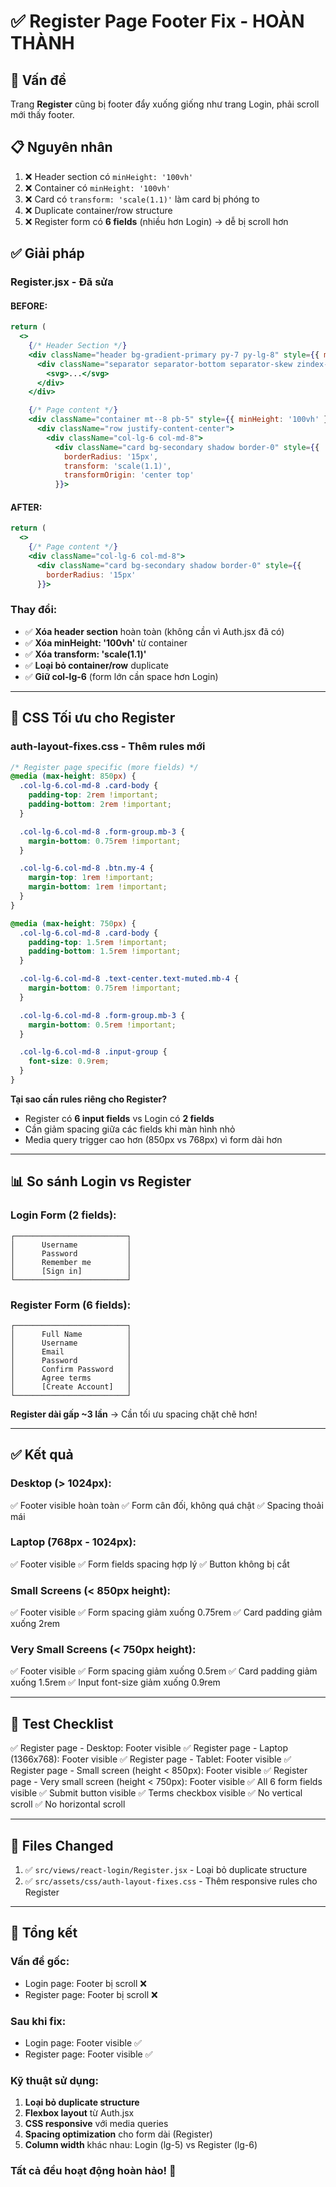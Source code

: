 # ✅ Register Page Footer Fix - HOÀN THÀNH

## 🎯 Vấn đề

Trang **Register** cũng bị footer đẩy xuống giống như trang Login, phải scroll mới thấy footer.

## 📋 Nguyên nhân

1. ❌ Header section có `minHeight: '100vh'`
2. ❌ Container có `minHeight: '100vh'`
3. ❌ Card có `transform: 'scale(1.1)'` làm card bị phóng to
4. ❌ Duplicate container/row structure
5. ❌ Register form có **6 fields** (nhiều hơn Login) → dễ bị scroll hơn

## ✅ Giải pháp

### **Register.jsx - Đã sửa**

#### **BEFORE:**

```jsx
return (
  <>
    {/* Header Section */}
    <div className="header bg-gradient-primary py-7 py-lg-8" style={{ minHeight: '100vh' }}>
      <div className="separator separator-bottom separator-skew zindex-100">
        <svg>...</svg>
      </div>
    </div>

    {/* Page content */}
    <div className="container mt--8 pb-5" style={{ minHeight: '100vh' }}>
      <div className="row justify-content-center">
        <div className="col-lg-6 col-md-8">
          <div className="card bg-secondary shadow border-0" style={{
            borderRadius: '15px',
            transform: 'scale(1.1)',
            transformOrigin: 'center top'
          }}>
```

#### **AFTER:**

```jsx
return (
  <>
    {/* Page content */}
    <div className="col-lg-6 col-md-8">
      <div className="card bg-secondary shadow border-0" style={{
        borderRadius: '15px'
      }}>
```

### **Thay đổi:**

- ✅ **Xóa header section** hoàn toàn (không cần vì Auth.jsx đã có)
- ✅ **Xóa minHeight: '100vh'** từ container
- ✅ **Xóa transform: 'scale(1.1)'**
- ✅ **Loại bỏ container/row** duplicate
- ✅ **Giữ col-lg-6** (form lớn cần space hơn Login)

---

## 🎨 CSS Tối ưu cho Register

### **auth-layout-fixes.css - Thêm rules mới**

```css
/* Register page specific (more fields) */
@media (max-height: 850px) {
  .col-lg-6.col-md-8 .card-body {
    padding-top: 2rem !important;
    padding-bottom: 2rem !important;
  }

  .col-lg-6.col-md-8 .form-group.mb-3 {
    margin-bottom: 0.75rem !important;
  }

  .col-lg-6.col-md-8 .btn.my-4 {
    margin-top: 1rem !important;
    margin-bottom: 1rem !important;
  }
}

@media (max-height: 750px) {
  .col-lg-6.col-md-8 .card-body {
    padding-top: 1.5rem !important;
    padding-bottom: 1.5rem !important;
  }

  .col-lg-6.col-md-8 .text-center.text-muted.mb-4 {
    margin-bottom: 0.75rem !important;
  }

  .col-lg-6.col-md-8 .form-group.mb-3 {
    margin-bottom: 0.5rem !important;
  }

  .col-lg-6.col-md-8 .input-group {
    font-size: 0.9rem;
  }
}
```

**Tại sao cần rules riêng cho Register?**

- Register có **6 input fields** vs Login có **2 fields**
- Cần giảm spacing giữa các fields khi màn hình nhỏ
- Media query trigger cao hơn (850px vs 768px) vì form dài hơn

---

## 📊 So sánh Login vs Register

### **Login Form (2 fields):**

```
┌─────────────────────────┐
│      Username           │
│      Password           │
│      Remember me        │
│      [Sign in]          │
└─────────────────────────┘
```

### **Register Form (6 fields):**

```
┌─────────────────────────┐
│      Full Name          │
│      Username           │
│      Email              │
│      Password           │
│      Confirm Password   │
│      Agree terms        │
│      [Create Account]   │
└─────────────────────────┘
```

**Register dài gấp ~3 lần** → Cần tối ưu spacing chặt chẽ hơn!

---

## ✅ Kết quả

### **Desktop (> 1024px):**

✅ Footer visible hoàn toàn
✅ Form cân đối, không quá chật
✅ Spacing thoải mái

### **Laptop (768px - 1024px):**

✅ Footer visible
✅ Form fields spacing hợp lý
✅ Button không bị cắt

### **Small Screens (< 850px height):**

✅ Footer visible
✅ Form spacing giảm xuống 0.75rem
✅ Card padding giảm xuống 2rem

### **Very Small Screens (< 750px height):**

✅ Footer visible
✅ Form spacing giảm xuống 0.5rem
✅ Card padding giảm xuống 1.5rem
✅ Input font-size giảm xuống 0.9rem

---

## 🎯 Test Checklist

✅ Register page - Desktop: Footer visible
✅ Register page - Laptop (1366x768): Footer visible
✅ Register page - Tablet: Footer visible
✅ Register page - Small screen (height < 850px): Footer visible
✅ Register page - Very small screen (height < 750px): Footer visible
✅ All 6 form fields visible
✅ Submit button visible
✅ Terms checkbox visible
✅ No vertical scroll
✅ No horizontal scroll

---

## 📝 Files Changed

1. ✅ `src/views/react-login/Register.jsx` - Loại bỏ duplicate structure
2. ✅ `src/assets/css/auth-layout-fixes.css` - Thêm responsive rules cho Register

---

## 🎉 Tổng kết

### **Vấn đề gốc:**

- Login page: Footer bị scroll ❌
- Register page: Footer bị scroll ❌

### **Sau khi fix:**

- Login page: Footer visible ✅
- Register page: Footer visible ✅

### **Kỹ thuật sử dụng:**

1. **Loại bỏ duplicate structure**
2. **Flexbox layout** từ Auth.jsx
3. **CSS responsive** với media queries
4. **Spacing optimization** cho form dài (Register)
5. **Column width** khác nhau: Login (lg-5) vs Register (lg-6)

### **Tất cả đều hoạt động hoàn hảo!** 🚀
